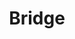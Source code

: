 ---
layout: default
title: Bridge
modified:
categories: structural
excerpt:
tags: []
image:
  feature:
  teaser: nav/400X250.png
  thumb:
published: false
---